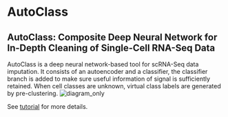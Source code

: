 # AutoClass

## AutoClass: Composite Deep Neural Network for In-Depth Cleaning of Single-Cell RNA-Seq Data
AutoClass is a deep neural network-based tool for scRNA-Seq data imputation. It consists of an autoencoder and a classifier, 
the classifier branch is added to make sure useful information of signal is sufficiently retained. When cell classes are unknown, virtual class labels are generated by pre-clustering.
![diagram_only](https://user-images.githubusercontent.com/45580592/88548409-0e292e00-cfed-11ea-99e6-03fb82d544e4.png)

See [tutorial](https://github.com/datapplab/AutoClass/blob/master/Tutorial.ipynb) for more details.
